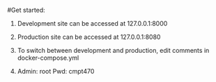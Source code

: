 #Get started:

1. Development site can be accessed at 127.0.0.1:8000
2. Production site can be accessed at 127.0.0.1:8080

3. To switch between development and production, edit comments in docker-compose.yml
4. Admin: root
   Pwd: cmpt470
